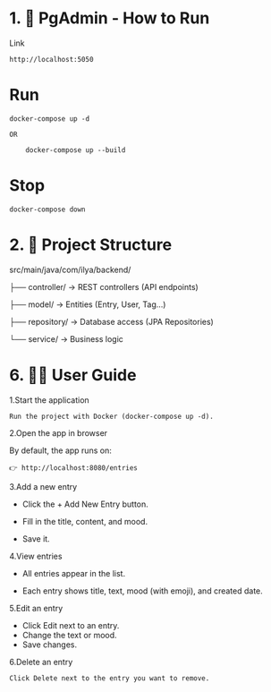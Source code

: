 
# 1. 🚀 PgAdmin - How to Run

Link
```
http://localhost:5050
```


# Run

```
docker-compose up -d

OR

    docker-compose up --build
```


# Stop

```
docker-compose down
```


# 2. 📂 Project Structure

src/main/java/com/ilya/backend/

├── controller/ -> REST controllers (API endpoints)

├── model/ -> Entities (Entry, User, Tag…)

├── repository/  -> Database access (JPA Repositories)

└── service/   -> Business logic







# 6. 👨‍💻 User Guide
1.Start the application
```
Run the project with Docker (docker-compose up -d).
```

2.Open the app in browser 

By default, the app runs on:
```
👉 http://localhost:8080/entries
```

3.Add a new entry
- Click the + Add New Entry button.

- Fill in the title, content, and mood.

- Save it.


4.View entries

- All entries appear in the list.

- Each entry shows title, text, mood (with emoji), and created date.

5.Edit an entry

- Click Edit next to an entry.
- Change the text or mood.
- Save changes.

6.Delete an entry
```
Click Delete next to the entry you want to remove.
```





